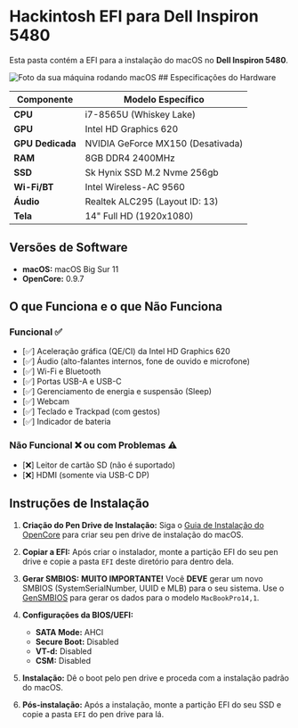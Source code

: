 # Hackintosh EFI para Dell Inspiron 5480

Esta pasta contém a EFI para a instalação do macOS no **Dell Inspiron 5480**.

![Foto da sua máquina rodando macOS](link_para_a_imagem.jpg) ## Especificações do Hardware

| Componente       | Modelo Específico                              |
| ---------------- | -----------------------------------------------|
| **CPU**          | i7-8565U (Whiskey Lake)                        |
| **GPU**          | Intel HD Graphics 620                          |
| **GPU Dedicada** | NVIDIA GeForce MX150 (Desativada)              |
| **RAM**          | 8GB DDR4 2400MHz                               |
| **SSD**          | Sk Hynix SSD M.2 Nvme 256gb                    |
| **Wi-Fi/BT**     | Intel Wireless-AC 9560                         |
| **Áudio**        | Realtek ALC295 (Layout ID: 13)                 |
| **Tela**         | 14" Full HD (1920x1080)                        |

## Versões de Software

* **macOS:** macOS Big Sur 11
* **OpenCore:** 0.9.7

## O que Funciona e o que Não Funciona

### Funcional ✅

* [✅] Aceleração gráfica (QE/CI) da Intel HD Graphics 620
* [✅] Áudio (alto-falantes internos, fone de ouvido e microfone)
* [✅] Wi-Fi e Bluetooth
* [✅] Portas USB-A e USB-C
* [✅] Gerenciamento de energia e suspensão (Sleep)
* [✅] Webcam
* [✅] Teclado e Trackpad (com gestos)
* [✅] Indicador de bateria

### Não Funcional ❌ ou com Problemas ⚠️

* [❌] Leitor de cartão SD (não é suportado)
* [❌] HDMI (somente via USB-C DP)


## Instruções de Instalação

1.  **Criação do Pen Drive de Instalação:** Siga o [Guia de Instalação do OpenCore](https://dortania.github.io/OpenCore-Install-Guide/) para criar seu pen drive de instalação do macOS.
2.  **Copiar a EFI:** Após criar o instalador, monte a partição EFI do seu pen drive e copie a pasta `EFI` deste diretório para dentro dela.
3.  **Gerar SMBIOS:** **MUITO IMPORTANTE!** Você **DEVE** gerar um novo SMBIOS (SystemSerialNumber, UUID e MLB) para o seu sistema. Use o [GenSMBIOS](https://github.com/corpnewt/GenSMBIOS) para gerar os dados para o modelo `MacBookPro14,1`.
4.  **Configurações da BIOS/UEFI:**
    * **SATA Mode:** AHCI
    * **Secure Boot:** Disabled
    * **VT-d:** Disabled
    * **CSM:** Disabled
    

5.  **Instalação:** Dê o boot pelo pen drive e proceda com a instalação padrão do macOS.
6.  **Pós-instalação:** Após a instalação, monte a partição EFI do seu SSD e copie a pasta `EFI` do pen drive para lá.